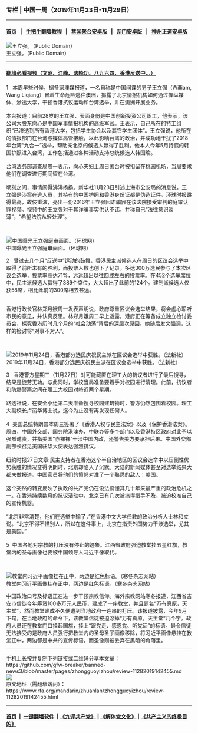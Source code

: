 ### 专栏 | 中国一周（2019年11月23日-11月29日）
------------------------

#### [首页](https://github.com/gfw-breaker/banned-news3/blob/master/README.md) &nbsp;&nbsp;|&nbsp;&nbsp; [手把手翻墙教程](https://github.com/gfw-breaker/guides/wiki) &nbsp;&nbsp;|&nbsp;&nbsp; [禁闻聚合安卓版](https://github.com/gfw-breaker/bn-android) &nbsp;&nbsp;|&nbsp;&nbsp; [网门安卓版](https://github.com/oGate2/oGate) &nbsp;&nbsp;|&nbsp;&nbsp; [神州正道安卓版](https://github.com/SzzdOgate/update) 



<div id="headerimg">
 <img alt="王立强。（Public Domain）" src="https://www.rfa.org/mandarin/yataibaodao/junshiwaijiao/hj-11262019112813.html/1bb7b1fc92f949c620fb1c740b178c11-600x400.jpg/image" title="王立强。（Public Domain）"/>
 <div id="headerimgcontents">
  <div id="headerimgcaption">
   <span>
    王立强。（Public Domain）
   </span>
   <!-- zoomattribute -->
  </div>
  <!-- headerimgcaption -->
 </div>
 <!-- headerimagecontents -->
</div>

<hr/>


#### [翻墙必看视频（文昭、江峰、法轮功、八九六四、香港反送中...）](https://github.com/gfw-breaker/banned-news3/blob/master/pages/links.md)

<div id="storytext">
 <div>
  <div class="slot_header">
  </div>
 </div>
 <p>
  1   本周早些时候，据多家澳媒报道，一名自称是中国间谍的男子王立强（William, Wang Liqiang）冒着生命危险逃往澳洲，揭露了北京情报机构如何通过操纵媒体、渗透大学，干预香港抗议运动和台湾选举，并在澳洲开展业务。
  <br/>
  <br/>
  本台报道：目前28岁的王立强，表面身份是中国创新投资公司职工，他表示，该公司大股东向心是中国军事情报机构的高级军官。王表示，自己所在的特工组织“已渗透到所有香港大学，包括学生协会以及其它学生团体”。王立强说，他所在的情报部门在台湾与媒体高管接触，以此影响台湾的政治，并成功地干扰了2018年台湾“九合一”选举，帮助亲北京的候选人赢得了胜利。他本人今年5月持假的韩国护照进入台湾，工作包括通过各种活动支持总统候选人韩国瑜。
  <br/>
  <br/>
  台湾法务部调查局周一表示，向心夫妇上周日离台时被扣留在桃园机场，当局要求他们在调查进行期间留在台湾。
  <br/>
  <br/>
  顷刻之间，事情闹得沸沸扬扬。新华社11月23日引述上海市公安局的消息说，王立强是涉案在逃人员，其持有的中国护照和香港身份证都是伪造证件。环球时报跳得最高，故伎重演，亮出一份2016年王立强因诈骗罪在该法院接受审判的庭审认罪视频。视频中的王立强对于其诈骗事实供认不讳，并称自己“法律意识淡薄”，“希望法院从轻处理”。
 </p>
 <p>
  <br/>
  <div class="image-inline captioned" style="width:650px;">
   <div style="width:650px;">
    <img alt="中国曝光王立强庭审画面。（环球网）" src="https://www.rfa.org/mandarin/yataibaodao/junshiwaijiao/xql-11272019102638.html/20191127_15748779191310.png.jpg" title="中国曝光王立强庭审画面。（环球网）"/>
   </div>
   <div class="image-caption">
    <span style="width:650px;">
     中国曝光王立强庭审画面。（环球网）
    </span>
    <span class="copyright">
    </span>
   </div>
  </div>
 </p>
 <p>
  2   受过去几个月“反送中”运动的鼓舞，香港民主派候选人在周日的区议会选举中取得了前所未有的胜利，而投票人数也创下了记录。多达300万选民参与了本次区议会选举，投票率高达71%，远远超出以往四成左右的投票率。在452个选举席位中，民主派候选人赢得了389个席位，大大超出了此前的124个。建制派候选人仅获58席，相比此前的300席相去甚远。
 </p>
 <p>
  <br/>
  香港行政长官林郑月娥周一发表声明说，政府尊重区议会选举结果，将会虚心聆听市民的意见，并认真反思。林郑月娥周二早上透露，港府正在筹备成立独立检讨委员会，探究香港历时几个月的“社会动荡”背后的深层次原因。她随后发文强调，这样的检讨将“对事不对人”。
 </p>
 <p>
  <br/>
  <div class="image-inline captioned" style="width:700px;">
   <div style="width:700px;">
    <img alt="2019年11月24日，香港部分选民庆祝民主派在区议会选举中获胜。（法新社）" src="https://www.rfa.org/mandarin/yataibaodao/gangtai/lf-11252019152106.html/000_1MJ7L6.jpg" title="2019年11月24日，香港部分选民庆祝民主派在区议会选举中获胜。（法新社）"/>
   </div>
   <div class="image-caption">
    <span style="width:700px;">
     2019年11月24日，香港部分选民庆祝民主派在区议会选举中获胜。（法新社）
    </span>
    <span class="copyright">
    </span>
   </div>
  </div>
 </p>
 <p>
  3   香港警方星期三（11月27日）对可能藏匿在理工大的抗议者进行了最后搜寻，结果是徒劳无功。与此同时，学校当局准备要着手对校园进行清理。此前，抗议者和防爆警察之间在理工大校园对峙近两个星期。
  <br/>
  <br/>
  路透社说，在安全小组第二天准备搜寻校园建筑物时，警方仍然包围着校园。理工大副校长卢丽华博士说，迄今为止没有再发现任何人。
  <br/>
  <br/>
  4  美国总统特朗普本周三签署了《香港人权与民主法案》以及《保护香港法案》。周四，中国外交部、国务院港澳办、中联办等多个部门以及香港特区政府对此予以强烈谴责，并指美国“赤裸裸”干涉中国内政，还警告美方要承担后果。中国外交部副部长召见美国驻华大使表达强烈抗议。
  <br/>
  <br/>
  纽约时报27日文章:民主支持者在香港这个半自治地区的区议会选举中以压倒性优势获胜的情况变得明朗时，北京却陷入了沉默。大陆的新闻媒体甚至对选举结果大都未做报道。中国官员将他们的愤怒对准了一个熟悉的敌人：美国。
  <br/>
  <br/>
  这个突然的转变反映了执政的共产党仍在设法搞懂其几十年来最严重的政治危机之一。在香港持续数月的抗议活动中，北京已有几次被搞得措手不及，被迫校准自己的宣传机器。
  <br/>
  <br/>
  “北京非常清楚，他们在选举中输了，”在香港中文大学任教的政治分析人士林和立说。“北京不得不怪别人，所以在这件事上，北京在指责外国势力干涉选举，尤其是美国。”
  <br/>
  <br/>
  5  中国各地对宗教的打压没有停止的迹象。江西省政府强迫教堂挂五星红旗，教堂内的圣母画像也要被中国领导人习近平像取代。
 </p>
 <p>
  <br/>
  <div class="image-inline captioned" style="width:640px;">
   <div style="width:640px;">
    <img alt="教堂内习近平画像挂在正中，两边是红色标语。（寒冬杂志网站）" src="https://www.rfa.org/mandarin/yataibaodao/shehui/ql1-11272019100037.html/m1127-ql1p2.jpg" title="教堂内习近平画像挂在正中，两边是红色标语。（寒冬杂志网站）"/>
   </div>
   <div class="image-caption">
    <span style="width:640px;">
     教堂内习近平画像挂在正中，两边是红色标语。（寒冬杂志网站）
    </span>
    <span class="copyright">
    </span>
   </div>
  </div>
 </p>
 <p>
  中国政治口号及标语正在进一步干预宗教信仰。海外宗教网站寒冬报道，江西省吉安市信徒今年筹资100多万元人民币，建成了一座教堂，并且题名“万有真原，天主堂”。然而教堂建成不久便遭到当地政府一连串的打压。该报道披露，今年9月下旬，在当地政府的命令下，该教堂信徒被迫涂掉“万有真原，天主堂”几个字。政府人员还在教堂门口挂起国旗，挂上“跟党走、感恩党、听党话”的标语。最令信徒无法接受的是政府人员强行把教堂内的圣母圣子画像移除，将习近平画像悬挂在教堂正中，两边都是中共的宣传标语，而圣像则被丢弃在黑暗的角落里。
 </p>
</div>

<hr/>
手机上长按并复制下列链接或二维码分享本文章：<br/>
https://github.com/gfw-breaker/banned-news3/blob/master/pages/zhongguoyizhou/review-11282019142455.md <br/>
<a href='https://github.com/gfw-breaker/banned-news3/blob/master/pages/zhongguoyizhou/review-11282019142455.md'><img src='https://github.com/gfw-breaker/banned-news3/blob/master/pages/zhongguoyizhou/review-11282019142455.md.png'/></a> <br/>
原文地址（需翻墙访问）：https://www.rfa.org/mandarin/zhuanlan/zhongguoyizhou/review-11282019142455.html


------------------------
#### [首页](https://github.com/gfw-breaker/banned-news3/blob/master/README.md) &nbsp;|&nbsp; [一键翻墙软件](https://github.com/gfw-breaker/nogfw/blob/master/README.md) &nbsp;| [《九评共产党》](https://github.com/gfw-breaker/9ping.md/blob/master/README.md#九评之一评共产党是什么) | [《解体党文化》](https://github.com/gfw-breaker/jtdwh.md/blob/master/README.md) | [《共产主义的终极目的》](https://github.com/gfw-breaker/gczydzjmd.md/blob/master/README.md)


<img src='http://gfw-breaker.win/banned-news3/pages/zhongguoyizhou/review-11282019142455.md' width='0px' height='0px'/>